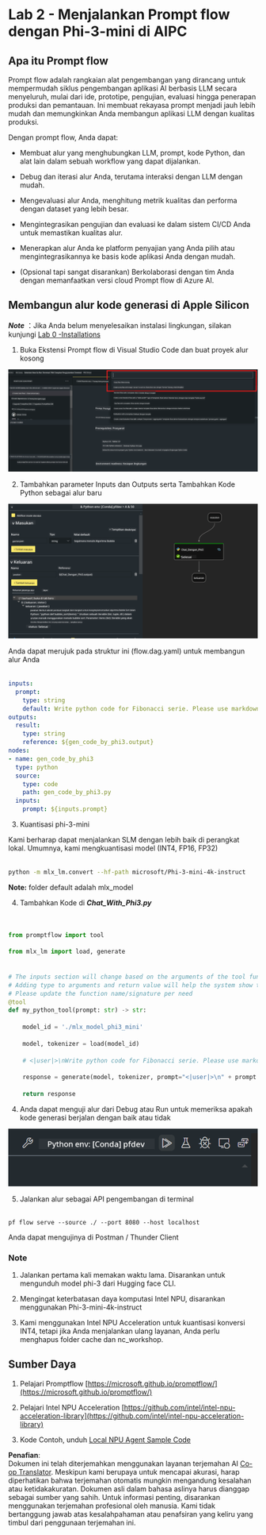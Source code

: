 <!--
CO_OP_TRANSLATOR_METADATA:
{
  "original_hash": "3dbbf568625b1ee04b354c2dc81d3248",
  "translation_date": "2025-07-17T04:27:41+00:00",
  "source_file": "md/02.Application/02.Code/Phi3/VSCodeExt/HOL/Apple/02.PromptflowWithMLX.md",
  "language_code": "id"
}
-->
# **Lab 2 - Menjalankan Prompt flow dengan Phi-3-mini di AIPC**

## **Apa itu Prompt flow**

Prompt flow adalah rangkaian alat pengembangan yang dirancang untuk mempermudah siklus pengembangan aplikasi AI berbasis LLM secara menyeluruh, mulai dari ide, prototipe, pengujian, evaluasi hingga penerapan produksi dan pemantauan. Ini membuat rekayasa prompt menjadi jauh lebih mudah dan memungkinkan Anda membangun aplikasi LLM dengan kualitas produksi.

Dengan prompt flow, Anda dapat:

- Membuat alur yang menghubungkan LLM, prompt, kode Python, dan alat lain dalam sebuah workflow yang dapat dijalankan.

- Debug dan iterasi alur Anda, terutama interaksi dengan LLM dengan mudah.

- Mengevaluasi alur Anda, menghitung metrik kualitas dan performa dengan dataset yang lebih besar.

- Mengintegrasikan pengujian dan evaluasi ke dalam sistem CI/CD Anda untuk memastikan kualitas alur.

- Menerapkan alur Anda ke platform penyajian yang Anda pilih atau mengintegrasikannya ke basis kode aplikasi Anda dengan mudah.

- (Opsional tapi sangat disarankan) Berkolaborasi dengan tim Anda dengan memanfaatkan versi cloud Prompt flow di Azure AI.

## **Membangun alur kode generasi di Apple Silicon**

***Note*** ：Jika Anda belum menyelesaikan instalasi lingkungan, silakan kunjungi [Lab 0 -Installations](./01.Installations.md)

1. Buka Ekstensi Prompt flow di Visual Studio Code dan buat proyek alur kosong

![create](../../../../../../../../../translated_images/pf_create.bde888dc83502eba082a058175bbf1eee6791219795393a386b06fd3043ec54d.id.png)

2. Tambahkan parameter Inputs dan Outputs serta Tambahkan Kode Python sebagai alur baru

![flow](../../../../../../../../../translated_images/pf_flow.520824c0969f2a94f17e947f86bdc4b4c6c88a2efa394fe3bcfb58c0dbc578a7.id.png)

Anda dapat merujuk pada struktur ini (flow.dag.yaml) untuk membangun alur Anda

```yaml

inputs:
  prompt:
    type: string
    default: Write python code for Fibonacci serie. Please use markdown as output
outputs:
  result:
    type: string
    reference: ${gen_code_by_phi3.output}
nodes:
- name: gen_code_by_phi3
  type: python
  source:
    type: code
    path: gen_code_by_phi3.py
  inputs:
    prompt: ${inputs.prompt}


```

3. Kuantisasi phi-3-mini

Kami berharap dapat menjalankan SLM dengan lebih baik di perangkat lokal. Umumnya, kami mengkuantisasi model (INT4, FP16, FP32)

```bash

python -m mlx_lm.convert --hf-path microsoft/Phi-3-mini-4k-instruct

```

**Note:** folder default adalah mlx_model

4. Tambahkan Kode di ***Chat_With_Phi3.py***

```python


from promptflow import tool

from mlx_lm import load, generate


# The inputs section will change based on the arguments of the tool function, after you save the code
# Adding type to arguments and return value will help the system show the types properly
# Please update the function name/signature per need
@tool
def my_python_tool(prompt: str) -> str:

    model_id = './mlx_model_phi3_mini'

    model, tokenizer = load(model_id)

    # <|user|>\nWrite python code for Fibonacci serie. Please use markdown as output<|end|>\n<|assistant|>

    response = generate(model, tokenizer, prompt="<|user|>\n" + prompt  + "<|end|>\n<|assistant|>", max_tokens=2048, verbose=True)

    return response


```

4. Anda dapat menguji alur dari Debug atau Run untuk memeriksa apakah kode generasi berjalan dengan baik atau tidak

![RUN](../../../../../../../../../translated_images/pf_run.4239e8a0b420a58284edf6ee1471c1697c345670313c8e7beac0edaee15b9a9d.id.png)

5. Jalankan alur sebagai API pengembangan di terminal

```

pf flow serve --source ./ --port 8080 --host localhost   

```

Anda dapat mengujinya di Postman / Thunder Client

### **Note**

1. Jalankan pertama kali memakan waktu lama. Disarankan untuk mengunduh model phi-3 dari Hugging face CLI.

2. Mengingat keterbatasan daya komputasi Intel NPU, disarankan menggunakan Phi-3-mini-4k-instruct

3. Kami menggunakan Intel NPU Acceleration untuk kuantisasi konversi INT4, tetapi jika Anda menjalankan ulang layanan, Anda perlu menghapus folder cache dan nc_workshop.

## **Sumber Daya**

1. Pelajari Promptflow [https://microsoft.github.io/promptflow/](https://microsoft.github.io/promptflow/)

2. Pelajari Intel NPU Acceleration [https://github.com/intel/intel-npu-acceleration-library](https://github.com/intel/intel-npu-acceleration-library)

3. Kode Contoh, unduh [Local NPU Agent Sample Code](../../../../../../../../../code/07.Lab/01/AIPC/local-npu-agent)

**Penafian**:  
Dokumen ini telah diterjemahkan menggunakan layanan terjemahan AI [Co-op Translator](https://github.com/Azure/co-op-translator). Meskipun kami berupaya untuk mencapai akurasi, harap diperhatikan bahwa terjemahan otomatis mungkin mengandung kesalahan atau ketidakakuratan. Dokumen asli dalam bahasa aslinya harus dianggap sebagai sumber yang sahih. Untuk informasi penting, disarankan menggunakan terjemahan profesional oleh manusia. Kami tidak bertanggung jawab atas kesalahpahaman atau penafsiran yang keliru yang timbul dari penggunaan terjemahan ini.